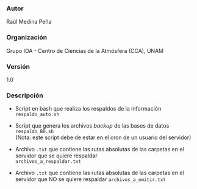### Autor 
Raúl Medina Peña

### Organización
Grupo IOA - Centro de Ciencias de la Atmósfera (CCA), UNAM

### Versión
1.0

### Descripción

  * Script en bash que realiza los respaldos de la información `` respaldo_auto.sh ``
  * Script que genera los archivos _backup_ de las bases de datos `` respaldo_BD.sh ``  
    (Nota: este script debe de estar en el cron de un usuario del servidor)  
    
  * Archivo ``.txt`` que contiene las rutas absolutas de las carpetas en el servidor que se quiere respaldar        
    ``archivos_a_respaldar.txt``  
  
  * Archivo ``.txt`` que contiene las rutas absolutas de las carpetas en el servidor que NO se quiere respaldar
    ``archivos_a_omitir.txt``  
    
  
